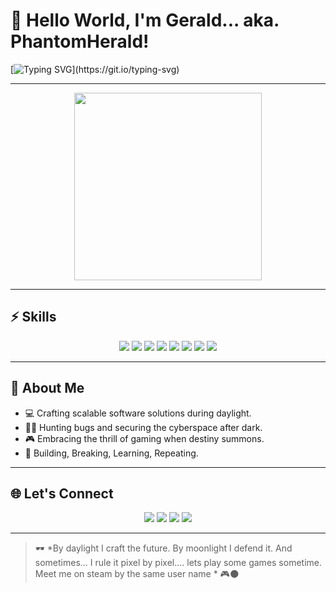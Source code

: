 <!--- 👋 Hi, I’m @PhantomHerald
- 👀 I’m interested in ...
- 🌱 I’m currently learning ...
- 💞️ I’m looking to collaborate on ...
- 📫 How to reach me ...
- 😄 Pronouns: ...
- ⚡ Fun fact: ...


PhantomHerald/PhantomHerald is a ✨ special ✨ repository because its `README.md` (this file) appears on your GitHub profile.
You can click the Preview link to take a look at your changes.
--->
# 👋 Hello World, I'm Gerald... aka. PhantomHerald!

[![Typing SVG](https://readme-typing-svg.herokuapp.com?font=Fira+Code&pause=100&vCenter=true&multiline=true&width=450&height=125&lines=Developer+by+dawn%2C+I+code+with+might%2C;Breaker+by+dusk%2C+a+phantom+of+night%2C;Gamer+in+soul%2C+forever+in+fight%2C;I+build%2C+I+breach%2C+I+game+till+light.)](https://git.io/typing-svg)


---

<p align="center">
  <img src="https://media.giphy.com/media/qgQUggAC3Pfv687qPC/giphy.gif" width="300">
</p>

---
## ⚡ Skills
<p align="center">
  <img src="https://img.shields.io/badge/HTML5-E34F26?style=for-the-badge&logo=html5&logoColor=white"/>
  <img src="https://img.shields.io/badge/CSS3-1572B6?style=for-the-badge&logo=css3&logoColor=white"/>
  <img src="https://img.shields.io/badge/JavaScript-F7DF1E?style=for-the-badge&logo=javascript&logoColor=black"/>
  <img src="https://img.shields.io/badge/React-61DAFB?style=for-the-badge&logo=react&logoColor=black"/>
  <img src="https://img.shields.io/badge/Python-3776AB?style=for-the-badge&logo=python&logoColor=white"/>
  <!---<img src="https://img.shields.io/badge/Node.js-339933?style=for-the-badge&logo=nodedotjs&logoColor=white"/>
  <img src="https://img.shields.io/badge/Java-007396?style=for-the-badge&logo=java&logoColor=white"/>
  <img src="https://img.shields.io/badge/MySQL-4479A1?style=for-the-badge&logo=mysql&logoColor=white"/>
  <img src="https://img.shields.io/badge/Flutter-02569B?style=for-the-badge&logo=flutter&logoColor=white"/>
  <img src="https://img.shields.io/badge/Express.js-000000?style=for-the-badge&logo=express&logoColor=white"/> -->
  <img src="https://img.shields.io/badge/Linux-FCC624?style=for-the-badge&logo=linux&logoColor=black"/>
  <img src="https://img.shields.io/badge/Figma-F24E1E?style=for-the-badge&logo=figma&logoColor=white"/>
  <img src="https://img.shields.io/badge/Git-F05032?style=for-the-badge&logo=git&logoColor=white"/>
</p>

---
## 🧠 About Me

- 💻 Crafting scalable software solutions during daylight.
- 🕵️‍♂️ Hunting bugs and securing the cyberspace after dark.
- 🎮 Embracing the thrill of gaming when destiny summons.
- 🚀 Building, Breaking, Learning, Repeating.
<!--- 🌌 Constantly leveling up in AI, Web3, and Cybersecurity.--->



---

<!---## 🚀 Featured Projects

| 🚀 Project | 🛠 Description | ⚙️ Stack |
|:---------|:--------------|:------|
| [CyberGuard 🔐](https://github.com/PhantomHerald/CyberGuard) | Open-source toolkit for ethical hacking & cybersecurity. | Python, Linux, Bash |
| [PhantomBot 🤖](https://github.com/PhantomHerald/PhantomBot) | Smart evolving chatbot powered by NLP. | Python, TensorFlow |
| [GamingHub 🎮](https://github.com/PhantomHerald/GamingHub) | Gamers unite - connect, chat, play. | Flutter, Firebase |
| [DevVault 📦](https://github.com/PhantomHerald/DevVault) | Secure vault for developers' API keys and secrets. | Node.js, MongoDB |



## 📊 GitHub Stats
<p align="center">
  <img src="https://github-readme-stats.vercel.app/api?username=PhantomHerald&theme=radical&show_icons=true&hide_border=true" width="48%"/>
  <img src="https://github-readme-streak-stats.herokuapp.com/?user=PhantomHerald&theme=radical&hide_border=true" width="48%"/>
</p>

---

## 📈 Most Used Languages
<p align="center">
  <img src="https://github-readme-stats.vercel.app/api/top-langs/?username=PhantomHerald&layout=compact&theme=radical&hide_border=true" width="48%"/>
</p>

---

## 🏆 GitHub Trophies
<p align="center">
  <img src="https://github-profile-trophy.vercel.app/?username=PhantomHerald&theme=radical&no-frame=true&row=1&margin-w=5" />
</p>

---

## 🐍 Contribution Graph Snake
<p align="center">
  <img src="https://raw.githubusercontent.com/PhantomHerald/PhantomHerald/output/github-contribution-grid-snake.svg" alt="snake animation" />
</p>--->



## 🌐 Let's Connect

<p align="center">
<a href="[https://www.linkedin.com/in/gerald-ankomah-a1a080309/] target="_blank"><img src="https://img.shields.io/badge/LinkedIn-Connect-blue?style=for-the-badge&logo=linkedin"/></a>
<a href="mailto:ankomahgerald@gmail.com" target="_blank"><img src="https://img.shields.io/badge/Gmail-Email-red?style=for-the-badge&logo=gmail"/></a>
<a href="https://twitter.com" target="_blank"><img src="https://img.shields.io/badge/Twitter-Follow-blue?style=for-the-badge&logo=twitter"/></a>
<a href="https://instagram.com/" target="_blank"><img src="https://img.shields.io/badge/Instagram-Follow-E4405F?style=for-the-badge&logo=instagram"/></a>
</p>

---

> 🕶️ *By daylight I craft the future. By moonlight I defend it. And sometimes... I rule it pixel by pixel....
> lets play some games sometime. Meet me on steam by the same user name * 🎮🌑

